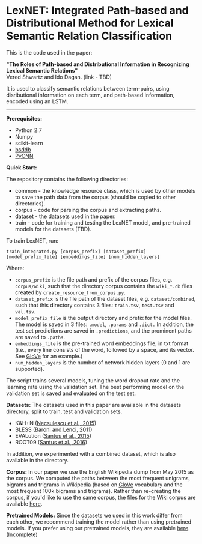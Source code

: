 # LexNET: Integrated Path-based and Distributional Method for Lexical Semantic Relation Classification

This is the code used in the paper:

<b>"The Roles of Path-based and Distributional Information in Recognizing Lexical Semantic Relations"</b><br/>
Vered Shwartz and Ido Dagan. (link - TBD)

It is used to classify semantic relations between term-pairs, using disributional information on each term, and path-based information, encoded using an LSTM.

***

<b>Prerequisites:</b>
* Python 2.7
* Numpy
* scikit-learn
* [bsddb](https://docs.python.org/2/library/bsddb.html)
* [PyCNN](https://github.com/clab/cnn/)

<b>Quick Start:</b>

The repository contains the following directories:
* common - the knowledge resource class, which is used by other models to save the path data from the corpus (should be copied to other directories).
* corpus - code for parsing the corpus and extracting paths.
* dataset - the datasets used in the paper.
* train - code for training and testing the LexNET model, and pre-trained models for the datasets (TBD).

To train LexNET, run:

`train_integrated.py [corpus_prefix] [dataset_prefix] [model_prefix_file] [embeddings_file] [num_hidden_layers]`

Where:
* `corpus_prefix` is the file path and prefix of the corpus files, e.g. `corpus/wiki`, such that the directory corpus contains the `wiki_*.db` files created by `create_resource_from_corpus.py`.
* `dataset_prefix` is the file path of the dataset files, e.g. `dataset/combined`, such that this directory contains 3 files: `train.tsv`, `test.tsv` and `val.tsv`.
* `model_prefix_file` is the output directory and prefix for the model files. The model is saved in 3 files: `.model`, `.params` and `.dict.`
In addition, the test set predictions are saved in `.predictions`, and the prominent paths are saved to `.paths`.
* `embeddings_file` is the pre-trained word embeddings file, in txt format (i.e., every line consists of the word, followed by a space, and its vector. See [GloVe](http://nlp.stanford.edu/data/glove.6B.zip) for an example.)
* `num_hidden_layers` is the number of network hidden layers (0 and 1 are supported).

The script trains several models, tuning the word dropout rate and the learning rate using the validation set. The best performing model on the validation set is saved and evaluated on the test set.

<b>Datasets:</b>
The datasets used in this paper are available in the datasets directory, split to train, test and validation sets.

* K&H+N ([Necsulescu et al., 2015](http://www.aclweb.org/anthology/S15-1021))
* BLESS ([Baroni and Lenci, 2011](http://www.aclweb.org/anthology/W11-2501))
* EVALution ([Santus et al., 2015](http://www.aclweb.org/anthology/W15-4208))
* ROOT09 ([Santus et al., 2016](http://arxiv.org/abs/1603.08702))

In addition, we experimented with a combined dataset, which is also available in the directory.

<b>Corpus:</b>
In our paper we use the English Wikipedia dump from May 2015 as the corpus. We computed the paths between the most frequent unigrams, bigrams and trigrams in Wikipedia (based on [GloVe](http://nlp.stanford.edu/data/glove.6B.zip) vocabulary and the most frequent 100k bigrams and trigrams). Rather than re-creating the corpus, if you'd like to use the same corpus, the files for the Wiki corpus are available [here](https://drive.google.com/folderview?id=0B0kBcFEBhcbhdXBTOVRRbThOVDg&usp=sharing).

<b>Pretrained Models:</b>
Since the datasets we used in this work differ from each other, we recommend training the model rather than using pretrained models. If you prefer using our pretrained models, they are available [here](https://drive.google.com/folderview?id=0B0kBcFEBhcbhQ3h6VDV2NFQ0SGc&usp=sharing). (Incomplete)
